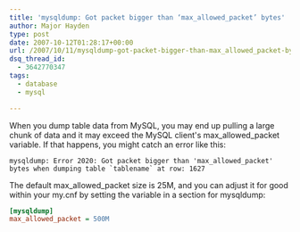 ```yaml
---
title: 'mysqldump: Got packet bigger than ‘max_allowed_packet’ bytes'
author: Major Hayden
type: post
date: 2007-10-12T01:28:17+00:00
url: /2007/10/11/mysqldump-got-packet-bigger-than-max_allowed_packet-bytes/
dsq_thread_id:
  - 3642770347
tags:
  - database
  - mysql

---
```

When you dump table data from MySQL, you may end up pulling a large chunk of data and it may exceed the MySQL client's max\_allowed\_packet variable. If that happens, you might catch an error like this:

```
mysqldump: Error 2020: Got packet bigger than 'max_allowed_packet' bytes when dumping table `tablename` at row: 1627
```

The default max\_allowed\_packet size is 25M, and you can adjust it for good within your my.cnf by setting the variable in a section for mysqldump:

```ini
[mysqldump]
max_allowed_packet = 500M
```
